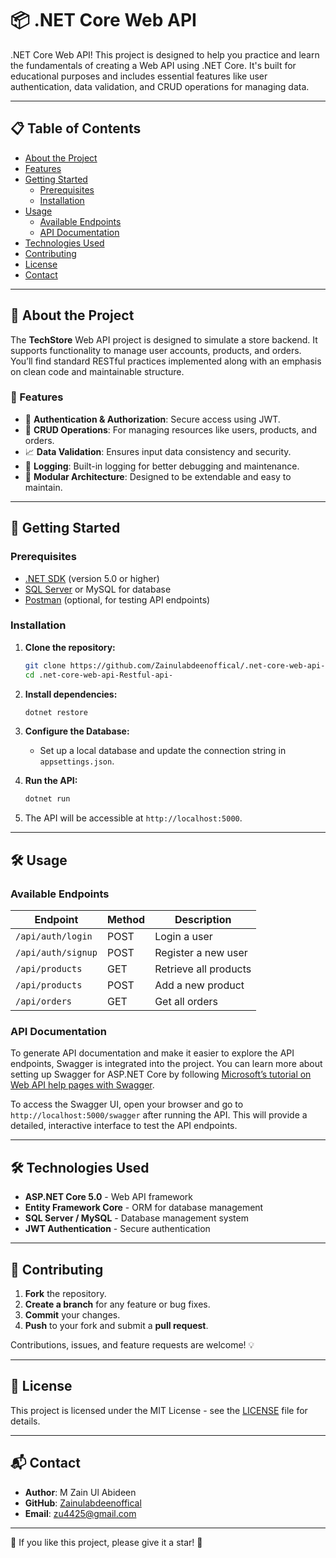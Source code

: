 # 📦 .NET Core Web API 

 .NET Core Web API! This project is designed to help you practice and learn the fundamentals of creating a Web API using .NET Core. It's built for educational purposes and includes essential features like user authentication, data validation, and CRUD operations for managing data.

---

## 📋 Table of Contents

- [About the Project](#-about-the-project)
- [Features](#-features)
- [Getting Started](#-getting-started)
  - [Prerequisites](#prerequisites)
  - [Installation](#installation)
- [Usage](#-usage)
  - [Available Endpoints](#available-endpoints)
  - [API Documentation](#api-documentation)
- [Technologies Used](#-technologies-used)
- [Contributing](#-contributing)
- [License](#-license)
- [Contact](#-contact)

---

## 📖 About the Project

The **TechStore** Web API project is designed to simulate a store backend. It supports functionality to manage user accounts, products, and orders. You’ll find standard RESTful practices implemented along with an emphasis on clean code and maintainable structure.

### 🌟 Features

- 🔐 **Authentication & Authorization**: Secure access using JWT.
- 📄 **CRUD Operations**: For managing resources like users, products, and orders.
- 📈 **Data Validation**: Ensures input data consistency and security.
- 📝 **Logging**: Built-in logging for better debugging and maintenance.
- 📂 **Modular Architecture**: Designed to be extendable and easy to maintain.

---

## 🚀 Getting Started

### Prerequisites

- [.NET SDK](https://dotnet.microsoft.com/download) (version 5.0 or higher)
- [SQL Server](https://www.microsoft.com/en-us/sql-server/sql-server-downloads) or MySQL for database
- [Postman](https://www.postman.com/) (optional, for testing API endpoints)

### Installation

1. **Clone the repository:**
   ```bash
   git clone https://github.com/Zainulabdeenoffical/.net-core-web-api-Restful-api-.git
   cd .net-core-web-api-Restful-api-
   ```

2. **Install dependencies:**
   ```bash
   dotnet restore
   ```

3. **Configure the Database:**
   - Set up a local database and update the connection string in `appsettings.json`.

4. **Run the API:**
   ```bash
   dotnet run
   ```

5. The API will be accessible at `http://localhost:5000`.

---

## 🛠 Usage

### Available Endpoints

| Endpoint           | Method | Description                |
|--------------------|--------|----------------------------|
| `/api/auth/login`  | POST   | Login a user              |
| `/api/auth/signup` | POST   | Register a new user       |
| `/api/products`    | GET    | Retrieve all products     |
| `/api/products`    | POST   | Add a new product         |
| `/api/orders`      | GET    | Get all orders            |

### API Documentation

To generate API documentation and make it easier to explore the API endpoints, Swagger is integrated into the project. You can learn more about setting up Swagger for ASP.NET Core by following [Microsoft’s tutorial on Web API help pages with Swagger](https://learn.microsoft.com/en-us/aspnet/core/tutorials/web-api-help-pages-using-swagger?view=aspnetcore-8.0).

To access the Swagger UI, open your browser and go to `http://localhost:5000/swagger` after running the API. This will provide a detailed, interactive interface to test the API endpoints.

---

## 🛠️ Technologies Used

- **ASP.NET Core 5.0** - Web API framework
- **Entity Framework Core** - ORM for database management
- **SQL Server / MySQL** - Database management system
- **JWT Authentication** - Secure authentication

---

## 🤝 Contributing

1. **Fork** the repository.
2. **Create a branch** for any feature or bug fixes.
3. **Commit** your changes.
4. **Push** to your fork and submit a **pull request**.

Contributions, issues, and feature requests are welcome! 💡

---

## 📄 License

This project is licensed under the MIT License - see the [LICENSE](LICENSE) file for details.

---

## 📬 Contact

- **Author**: M Zain Ul Abideen
- **GitHub**: [Zainulabdeenoffical](https://github.com/Zainulabdeenoffical)
- **Email**: zu4425@gmail.com

---

🌟 If you like this project, please give it a star! 🌟

